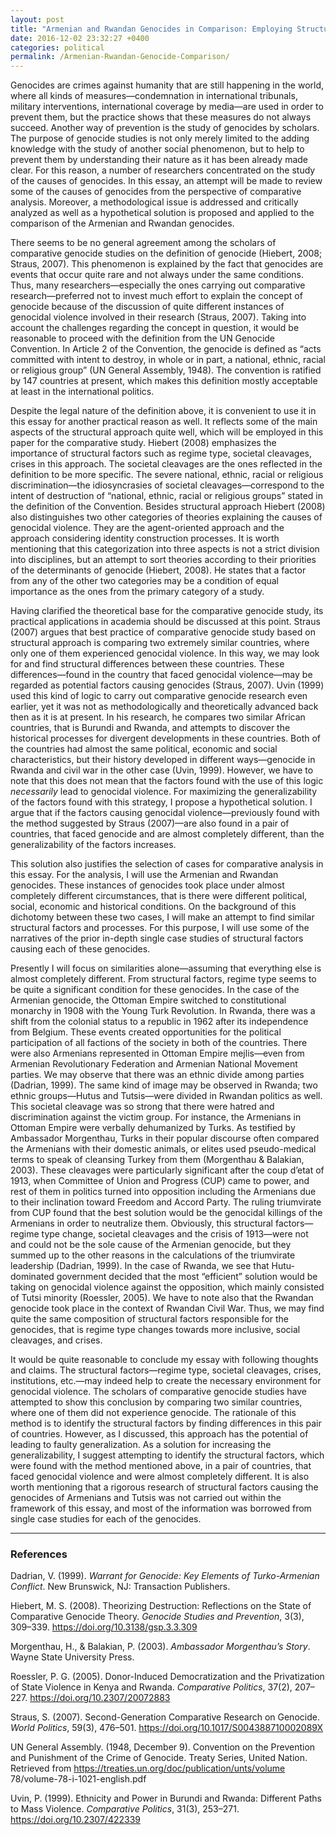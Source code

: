 ```yaml
---
layout: post
title: "Armenian and Rwandan Genocides in Comparison: Employing Structural Approach to Explain Some of the Causes"
date: 2016-12-02 23:32:27 +0400
categories: political
permalink: /Armenian-Rwandan-Genocide-Comparison/
---
```

Genocides are crimes against humanity that are still happening in the world, where all kinds of measures—condemnation in international tribunals, military interventions, international coverage by media—are used in order to prevent them, but the practice shows that these measures do not always succeed. Another way of prevention is the study of genocides by scholars. The purpose of genocide studies is not only merely limited to the adding knowledge with the study of another social phenomenon, but to help to prevent them by understanding their nature as it has been already made clear. For this reason, a number of researchers concentrated on the study of the causes of genocides. In this essay, an attempt will be made to review some of the causes of genocides from the perspective of comparative analysis. Moreover, a methodological issue is addressed and critically analyzed as well as a hypothetical solution is proposed and applied to the comparison of the Armenian and Rwandan genocides.

There seems to be no general agreement among the scholars of comparative genocide studies on the definition of genocide (Hiebert, 2008; Straus, 2007). This phenomenon is explained by the fact that genocides are events that occur quite rare and not always under the same conditions. Thus, many researchers—especially the ones carrying out comparative research—preferred not to invest much effort to explain the concept of genocide because of the discussion of quite different instances of genocidal violence involved in their research (Straus, 2007). Taking into account the challenges regarding the concept in question, it would be reasonable to proceed with the definition from the UN Genocide Convention. In Article 2 of the Convention, the genocide is defined as “acts committed with intent to destroy, in whole or in part, a national, ethnic, racial or religious group” (UN General Assembly, 1948). The convention is ratified by 147 countries at present, which makes this definition mostly acceptable at least in the international politics.

Despite the legal nature of the definition above, it is convenient to use it in this essay for another practical reason as well. It reflects some of the main aspects of the structural approach quite well, which will be employed in this paper for the comparative study. Hiebert (2008) emphasizes the importance of structural factors such as regime type, societal cleavages, crises in this approach. The societal cleavages are the ones reflected in the definition to be more specific. The severe national, ethnic, racial or religious discrimination—the idiosyncrasies of societal cleavages—correspond to the intent of destruction of “national, ethnic, racial or religious groups” stated in the definition of the Convention. Besides structural approach Hiebert (2008) also distinguishes two other categories of theories explaining the causes of genocidal violence. They are the agent-oriented approach and the approach considering identity construction processes. It is worth mentioning that this categorization into three aspects is not a strict division into disciplines, but an attempt to sort theories according to their priorities of the determinants of genocide (Hiebert, 2008). He states that a factor from any of the other two categories may be a condition of equal importance as the ones from the primary category of a study.

Having clarified the theoretical base for the comparative genocide study, its practical applications in academia should be discussed at this point. Straus (2007) argues that best practice of comparative genocide study based on structural approach is comparing two extremely similar countries, where only one of them experienced genocidal violence. In this way, we may look for and find structural differences between these countries. These differences—found in the country that faced genocidal violence—may be regarded as potential factors causing genocides (Straus, 2007). Uvin (1999) used this kind of logic to carry out comparative genocide research even earlier, yet it was not as methodologically and theoretically advanced back then as it is at present. In his research, he compares two similar African countries, that is Burundi and Rwanda, and attempts to discover the historical processes for divergent developments in these countries. Both of the countries had almost the same political, economic and social characteristics, but their history developed in different ways—genocide in Rwanda and civil war in the other case (Uvin, 1999). However, we have to note that this does not mean that the factors found with the use of this logic *necessarily* lead to genocidal violence. For maximizing the generalizability of the factors found with this strategy, I propose a hypothetical solution. I argue that if the factors causing genocidal violence—previously found with the method suggested by Straus (2007)—are also found in a pair of countries, that faced genocide and are almost completely different, than the generalizability of the factors increases.

This solution also justifies the selection of cases for comparative analysis in this essay. For the analysis, I will use the Armenian and Rwandan genocides. These instances of genocides took place under almost completely different circumstances, that is there were different political, social, economic and historical conditions. On the background of this dichotomy between these two cases, I will make an attempt to find similar structural factors and processes. For this purpose, I will use some of the narratives of the prior in-depth single case studies of structural factors causing each of these genocides.

Presently I will focus on similarities alone—assuming that everything else is almost completely different. From structural factors, regime type seems to be quite a significant condition for these genocides. In the case of the Armenian genocide, the Ottoman Empire switched to constitutional monarchy in 1908 with the Young Turk Revolution. In Rwanda, there was a shift from the colonial status to a republic in 1962 after its independence from Belgium. These events created opportunities for the political participation of all factions of the society in both of the countries. There were also Armenians represented in Ottoman Empire mejlis—even from Armenian Revolutionary Federation and Armenian National Movement parties. We may observe that there was an ethnic divide among parties (Dadrian, 1999). The same kind of image may be observed in Rwanda; two ethnic groups—Hutus and Tutsis—were divided in Rwandan politics as well. This societal cleavage was so strong that there were hatred and discrimination against the victim group. For instance, the Armenians in Ottoman Empire were verbally dehumanized by Turks. As testified by Ambassador Morgenthau, Turks in their popular discourse often compared the Armenians with their domestic animals, or elites used pseudo-medical terms to speak of cleansing Turkey from them (Morgenthau & Balakian, 2003). These cleavages were particularly significant after the coup d’etat of 1913, when Committee of Union and Progress (CUP) came to power, and rest of them in politics turned into opposition including the Armenians due to their inclination toward Freedom and Accord Party. The ruling triumvirate from CUP found that the best solution would be the genocidal killings of the Armenians in order to neutralize them. Obviously, this structural factors—regime type change, societal cleavages and the crisis of 1913—were not and could not be the sole cause of the Armenian genocide, but they summed up to the other reasons in the calculations of the triumvirate leadership (Dadrian, 1999). In the case of Rwanda, we see that Hutu-dominated government decided that the most “efficient” solution would be taking on genocidal violence against the opposition, which mainly consisted of Tutsi minority (Roessler, 2005). We have to note also that the Rwandan genocide took place in the context of Rwandan Civil War. Thus, we may find quite the same composition of structural factors responsible for the genocides, that is regime type changes towards more inclusive, social cleavages, and crises.

It would be quite reasonable to conclude my essay with following thoughts and claims. The structural factors—regime type, societal cleavages, crises, institutions, etc.—may indeed help to create the necessary environment for genocidal violence. The scholars of comparative genocide studies have attempted to show this conclusion by comparing two similar countries, where one of them did not experience genocide. The rationale of this method is to identify the structural factors by finding differences in this pair of countries. However, as I discussed, this approach has the potential of leading to faulty generalization. As a solution for increasing the generalizability, I suggest attempting to identify the structural factors, which were found with the method mentioned above, in a pair of countries, that faced genocidal violence and were almost completely different. It is also worth mentioning that a rigorous research of structural factors causing the genocides of Armenians and Tutsis was not carried out within the framework of this essay, and most of the information was borrowed from single case studies for each of the genocides.

***

### References

Dadrian, V. (1999). *Warrant for Genocide: Key Elements of Turko-Armenian Conflict*. New Brunswick, NJ: Transaction Publishers.

Hiebert, M. S. (2008). Theorizing Destruction: Reflections on the State of Comparative Genocide Theory. *Genocide Studies and Prevention*, 3(3), 309–339. https://doi.org/10.3138/gsp.3.3.309

Morgenthau, H., & Balakian, P. (2003). *Ambassador Morgenthau’s Story*. Wayne State University Press.

Roessler, P. G. (2005). Donor-Induced Democratization and the Privatization of State Violence in Kenya and Rwanda. *Comparative Politics*, 37(2), 207–227. https://doi.org/10.2307/20072883

Straus, S. (2007). Second-Generation Comparative Research on Genocide. *World Politics*, 59(3), 476–501. https://doi.org/10.1017/S004388710002089X

UN General Assembly. (1948, December 9). Convention on the Prevention and Punishment of the Crime of Genocide. Treaty Series, United Nation. Retrieved from https://treaties.un.org/doc/publication/unts/volume 78/volume-78-i-1021-english.pdf

Uvin, P. (1999). Ethnicity and Power in Burundi and Rwanda: Different Paths to Mass Violence. *Comparative Politics*, 31(3), 253–271. https://doi.org/10.2307/422339
